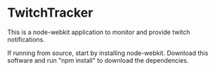 TwitchTracker
=============

This is a node-webkit application to monitor and provide twitch notifications.

If running from source, start by installing node-webkit. Download this software and run "npm install" to download the dependencies.


